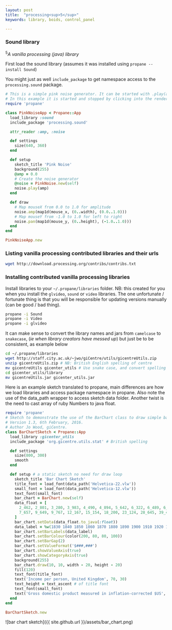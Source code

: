 ```yaml
---
layout: post
title:  "processing<sup>5</sup>"
keywords: library, boids, control_panel

---
```

### Sound library ###

<sup>5</sup><i>A vanilla processing (java) library</i>

First load the sound library (assumes it was installed using `propane --install Sound`)

You might just as well `include_package` to get namespace access to the `processing.sound` package.

```ruby
# This is a simple pink noise generator. It can be started with .play(amp).
# In this example it is started and stopped by clicking into the renderer window.
require 'propane'

class PinkNoiseApp < Propane::App
  load_library :sound
  include_package 'processing.sound'

  attr_reader :amp, :noise

  def settings
    size(640, 360)
  end

  def setup
    sketch_title 'Pink Noise'
    background(255)
    @amp = 0.0
    # Create the noise generator
    @noise = PinkNoise.new(self)
    noise.play(amp)
  end      

  def draw
    # Map mouseX from 0.0 to 1.0 for amplitude
    noise.amp(map1d(mouse_x, (0..width), (0.0..1.0)))
    # Map mouseY from -1.0 to 1.0 for left to right
    noise.pan(map1d(mouse_y, (0..height), (-1.0..1.0)))
  end
end

PinkNoiseApp.new
```

### Listing vanilla processing contributed libraries and their urls ###

```bash
wget http://download.processing.org/contribs/contribs.txt
```

### Installing contributed vanilla processing libraries ###

Install libraries to your `~/.propane/libraries` folder.  NB: this created for you when you install the `glvideo`, `sound` or `video` libraries. The one unfortunate / fortunate thing is that you will be responsible for updating versions manually (can be good / bad thing).

```bash
propane -i Sound
propane -i Video
propane -i glvideo
```

It can make sense to convert the library names and jars from `camelcase` to `snakecase`, (_ie when library creators have messed up_) but just be to be consistent, as example below

```bash
cd ~/.propane/libraries
wget http://staff.city.ac.uk/~jwo/giCentre/utils/gicentreUtils.zip
unzip gicentreUtils.zip # NB: British English spelling of centre
mv gicentreUtils gicenter_utils # Use snake case, and convert spelling
cd gicenter_utils/library
mv gicentreUtils.jar gicenter_utils.jar
```
Here is an example sketch translated to propane, main differences are how we load libraries and access package namespace in propane. Also note the use of the data_path wrapper to access sketch data folder. Another twist is the need to cast array of ruby Numbers to java float.

```ruby
require 'propane'
# Sketch to demonstrate the use of the BarChart class to draw simple bar charts.
# Version 1.3, 6th February, 2016.
# Author Jo Wood, giCentre.
class BarChartSketch < Propane::App
  load_library :gicenter_utils
  include_package 'org.gicentre.utils.stat' # British spelling

  def settings
    size(800, 300)
    smooth
  end

  def setup # a static sketch no need for draw loop
    sketch_title 'Bar Chart Sketch'
    title_font = load_font(data_path('Helvetica-22.vlw'))
    small_font = load_font(data_path('Helvetica-12.vlw'))
    text_font(small_font)
    bar_chart = BarChart.new(self)
    data_float = [
      2_462, 2_801, 3_280, 3_983, 4_490, 4_894, 5_642, 6_322, 6_489, 6_401,
      7_657, 9_649, 9_767, 12_167, 15_154, 18_200, 23_124, 28_645, 39_471
    ]
    bar_chart.setData(data_float.to_java(:float))
    data_label = %w(1830 1840 1850 1860 1870 1880 1890 1900 1910 1920 1930 1940 1950 1960 1970 1980 1990 2000 2010)
    bar_chart.setBarLabels(data_label)
    bar_chart.setBarColour(color(200, 80, 80, 100))
    bar_chart.setBarGap(2)
    bar_chart.setValueFormat('$###,###')
    bar_chart.showValueAxis(true)
    bar_chart.showCategoryAxis(true)
    background(255)
    bar_chart.draw(10, 10, width - 20, height - 20)
    fill(120)
    text_font(title_font)
    text('Income per person, United Kingdom', 70, 30)
    text_height = text_ascent # of title font
    text_font(small_font)
    text('Gross domestic product measured in inflation-corrected $US', 70, 30 + text_height)
  end
end

BarChartSketch.new
```

![bar chart sketch]({{ site.github.url }}/assets/bar_chart.png)
